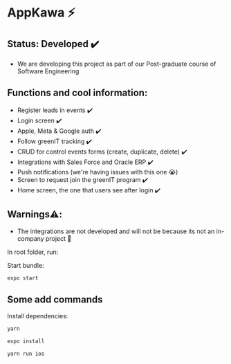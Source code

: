 # AppKawa ⚡

## Status: Developed ✔️

- We are developing this project as part of our Post-graduate course of Software Engineering

## Functions and cool information:
- Register leads in events ✔️
- Login screen ✔️
- Apple, Meta & Google auth ✔️
- Follow greenIT tracking ✔️
- CRUD for control events forms (create, duplicate, delete) ✔️
- Integrations with Sales Force and Oracle ERP ✔️
- Push notifications (we're having issues with this one 😭)
- Screen to request join the greenIT program ✔️
- Home screen, the one that users see after login ✔️

## Warnings⚠️: 
- The integrations are not developed and will not be because its not an in-company project 🤗

In root folder, run: 

Start bundle:

```javascript
expo start
```

## Some add commands

Install dependencies: 

```javascript
yarn
```

```javascript
expo install
```

```javascript
yarn run ios
```
